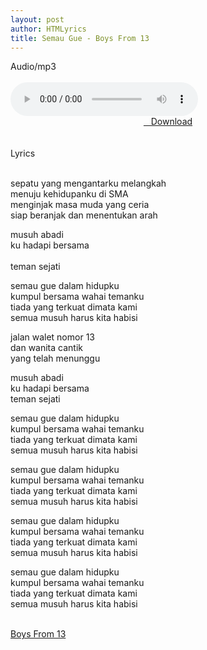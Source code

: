 ```yaml
---
layout: post
author: HTMLyrics
title: Semau Gue - Boys From 13
---
```


<div class="htl">Audio/mp3</div><br />

<audio class='js-player' style="--plyr-color-main: #212121;" controls>
<source src="https://drive.google.com/uc?authuser=0&id=1tukoFiKH1lxm8FccbivEkV0jhSOk3DFQ&export=download" type="audio/mp3">
</audio><br />

<center>
<a href="/download/semaugue-boysfrom13" class="hbt"><i class="fa fa-chevron-down" aria-hidden="true"></i>&nbsp; &nbsp;Download</a>
</center><br />
<br />

<div class="htl">Lyrics</div><br />

sepatu yang mengantarku melangkah<br />
menuju kehidupanku di SMA<br />
menginjak masa muda yang ceria<br />
siap beranjak dan menentukan arah<br />

musuh abadi<br />
ku hadapi bersama<br /><br />
teman sejati<br />

semau gue dalam hidupku<br />
kumpul bersama wahai temanku<br />
tiada yang terkuat dimata kami<br />
semua musuh harus kita habisi<br />

jalan walet nomor 13<br />
dan wanita cantik<br />
yang telah menunggu<br />

musuh abadi<br />
ku hadapi bersama<br />
teman sejati<br />

semau gue dalam hidupku<br />
kumpul bersama wahai temanku<br />
tiada yang terkuat dimata kami<br />
semua musuh harus kita habisi<br />

semau gue dalam hidupku<br />
kumpul bersama wahai temanku<br />
tiada yang terkuat dimata kami<br />
semua musuh harus kita habisi<br />

semau gue dalam hidupku<br />
kumpul bersama wahai temanku<br />
tiada yang terkuat dimata kami<br />
semua musuh harus kita habisi<br />

semau gue dalam hidupku<br />
kumpul bersama wahai temanku<br />
tiada yang terkuat dimata kami<br />
semua musuh harus kita habisi<br />
<br />

<i class="fa fa-hashtag" aria-hidden="true"></i>
<a href="/artist/boysfrom13">Boys From 13</a>
